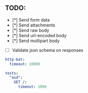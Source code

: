 ## TODO:  

 - [*] Send form data  
 - [*] Send attachments  
 - [*] Send raw body  
 - [*] Send url-encoded body  
 - [*] Send multipart body  
 - [ ] Validate json schema on responses  
 
 
```yaml
http-bat:
  timeout: 10000
  
tests:
  "asd":
    GET /:
      timeout: 1000
```